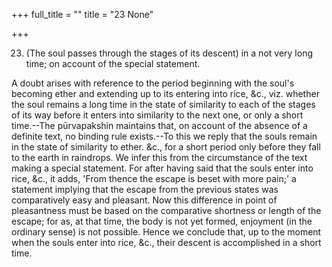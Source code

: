 +++
full_title = ""
title = "23 None"

+++


23. (The soul passes through the stages of its descent) in a not very long time; on account of the special statement.

A doubt arises with reference to the period beginning with the soul's becoming ether and extending up to its entering into rice, &c., viz. whether the soul remains a long time in the state of similarity to each of the stages of its way before it enters into similarity to the next one, or only a short time.--The pūrvapakshin maintains that, on account of the absence of a definite text, no binding rule exists.--To this we reply that the souls remain in the state of similarity to ether. &c., for a short period only before they fall to the earth in raindrops. We infer this from the circumstance of the text making a special statement. For after having said that the souls enter into rice, &c., it adds, 'From thence the escape is beset with more pain;' a statement implying that the escape from the previous states was comparatively easy and pleasant. Now this difference in point of pleasantness must be based on the comparative shortness or length of the escape; for as, at that time, the body is not yet formed, enjoyment (in the ordinary sense) is not possible. Hence we conclude that, up to the moment when the souls enter into rice, &c., their descent is accomplished in a short time.

